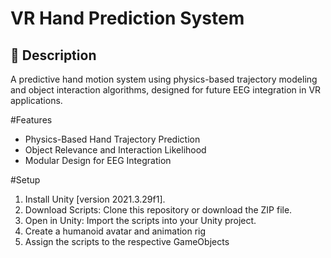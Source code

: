 # VR Hand Prediction System

## 📌 Description
A predictive hand motion system using physics-based trajectory modeling and object interaction algorithms, designed for future EEG integration in VR applications.

#Features
- Physics-Based Hand Trajectory Prediction
- Object Relevance and Interaction Likelihood
- Modular Design for EEG Integration

#Setup
1. Install Unity [version 2021.3.29f1].
2. Download Scripts: Clone this repository or download the ZIP file.
3. Open in Unity: Import the scripts into your Unity project.
4. Create a humanoid avatar and animation rig
5. Assign the scripts to the respective GameObjects
